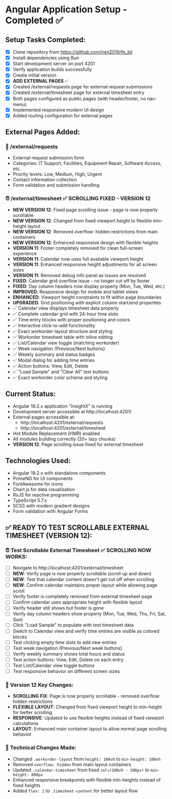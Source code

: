 # Angular Application Setup - Completed ✅

## Setup Tasks Completed:
- [x] Clone repository from https://github.com/jren2019/fe_bil
- [x] Install dependencies using Bun
- [x] Start development server on port 4201
- [x] Verify application builds successfully
- [x] Create initial version
- [x] **ADD EXTERNAL PAGES** ✅
- [x] Created /external/requests page for external request submissions
- [x] Created /external/timesheet page for external timesheet entry
- [x] Both pages configured as public pages (with header/footer, no nav-menu)
- [x] Implemented responsive modern UI design
- [x] Added routing configuration for external pages

## External Pages Added:
### 📝 /external/requests
- External request submission form
- Categories: IT Support, Facilities, Equipment Repair, Software Access, etc.
- Priority levels: Low, Medium, High, Urgent
- Contact information collection
- Form validation and submission handling

### ⏰ /external/timesheet ✅ **SCROLLING FIXED - VERSION 12**
- **NEW VERSION 12**: Fixed page scrolling issue - page is now properly scrollable
- **NEW VERSION 12**: Changed from fixed viewport height to flexible min-height layout
- **NEW VERSION 12**: Removed overflow: hidden restrictions from main containers
- **NEW VERSION 12**: Enhanced responsive design with flexible heights
- **VERSION 11**: Footer completely removed for clean full-screen experience
- **VERSION 11**: Calendar now uses full available viewport height
- **VERSION 11**: Enhanced responsive height adjustments for all screen sizes
- **VERSION 11**: Removed debug info panel as issues are resolved
- **FIXED**: Calendar grid overflow issue - no longer cut off by footer
- **FIXED**: Day column headers now display properly (Mon, Tue, Wed, etc.)
- **IMPROVED**: Responsive design for mobile and tablet views
- **ENHANCED**: Viewport height constraints to fit within page boundaries
- **UPGRADED**: Grid positioning with explicit column start/end properties
- ✅ Calendar view displays timesheet data properly
- ✅ Complete calendar grid with 24-hour time slots
- ✅ Time entry blocks with proper positioning and colors
- ✅ Interactive click-to-add functionality
- ✅ Exact workorder-layout structure and styling
- ✅ Workorder timesheet table with inline editing
- ✅ List/Calendar view toggle (matching workorder)
- ✅ Week navigation (Previous/Next buttons)
- ✅ Weekly summary and status badges
- ✅ Modal dialog for adding time entries
- ✅ Action buttons: View, Edit, Delete
- ✅ "Load Sample" and "Clear All" test buttons
- ✅ Exact workorder color scheme and styling

## Current Status:
- Angular 19.2.x application "InsightX" is running
- Development server accessible at http://localhost:4201/
- External pages accessible at:
  - http://localhost:4201/external/requests
  - http://localhost:4201/external/timesheet
- Hot Module Replacement (HMR) enabled
- All modules building correctly (20+ lazy chunks)
- **VERSION 12**: Page scrolling issue fixed for external timesheet

## Technologies Used:
- Angular 19.2.x with standalone components
- PrimeNG for UI components
- FontAwesome for icons
- Chart.js for data visualization
- RxJS for reactive programming
- TypeScript 5.7.x
- SCSS with modern gradient designs
- Form validation with Angular Forms

## ✅ READY TO TEST SCROLLABLE EXTERNAL TIMESHEET (VERSION 12):

### ⏰ Test Scrollable External Timesheet **✅ SCROLLING NOW WORKS**:
- [ ] Navigate to http://localhost:4201/external/timesheet
- [ ] **NEW**: Verify page is now properly scrollable (scroll up and down)
- [ ] **NEW**: Test that calendar content doesn't get cut off when scrolling
- [ ] **NEW**: Confirm calendar maintains proper layout while allowing page scroll
- [ ] Verify footer is completely removed from external timesheet page
- [ ] Confirm calendar uses appropriate height with flexible layout
- [ ] Verify header still shows but footer is gone
- [ ] Verify day column headers show properly (Mon, Tue, Wed, Thu, Fri, Sat, Sun)
- [ ] Click "Load Sample" to populate with test timesheet data
- [ ] Switch to Calendar view and verify time entries are visible as colored blocks
- [ ] Test clicking empty time slots to add new entries
- [ ] Test week navigation (Previous/Next week buttons)
- [ ] Verify weekly summary shows total hours and status
- [ ] Test action buttons: View, Edit, Delete on each entry
- [ ] Test List/Calendar view toggle buttons
- [ ] Test responsive behavior on different screen sizes

### 🎯 Version 12 Key Changes:
- **SCROLLING FIX**: Page is now properly scrollable - removed overflow: hidden restrictions
- **FLEXIBLE LAYOUT**: Changed from fixed viewport height to min-height for better scrolling
- **RESPONSIVE**: Updated to use flexible heights instead of fixed viewport calculations
- **LAYOUT**: Enhanced main container layout to allow normal page scrolling behavior

### 🔧 Technical Changes Made:
- Changed `.workorder-layout` from `height: 100vh` to `min-height: 100vh`
- Removed `overflow: hidden` from main layout containers
- Updated `.calendar-timesheet` from fixed `calc(100vh - 200px)` to `min-height: 800px`
- Enhanced responsive breakpoints with flexible min-heights instead of fixed heights
- Added `flex: 1` to `.timesheet-content` for better layout flow
